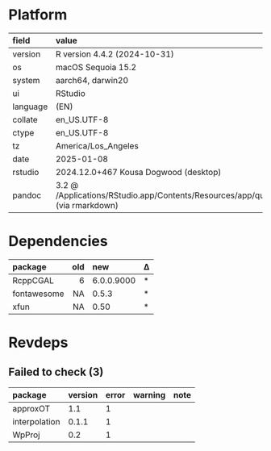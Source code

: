 # Platform

|field    |value                                                                                            |
|:--------|:------------------------------------------------------------------------------------------------|
|version  |R version 4.4.2 (2024-10-31)                                                                     |
|os       |macOS Sequoia 15.2                                                                               |
|system   |aarch64, darwin20                                                                                |
|ui       |RStudio                                                                                          |
|language |(EN)                                                                                             |
|collate  |en_US.UTF-8                                                                                      |
|ctype    |en_US.UTF-8                                                                                      |
|tz       |America/Los_Angeles                                                                              |
|date     |2025-01-08                                                                                       |
|rstudio  |2024.12.0+467 Kousa Dogwood (desktop)                                                            |
|pandoc   |3.2 @ /Applications/RStudio.app/Contents/Resources/app/quarto/bin/tools/aarch64/ (via rmarkdown) |

# Dependencies

|package     | old|new        |Δ  |
|:-----------|---:|:----------|:--|
|RcppCGAL    |   6|6.0.0.9000 |*  |
|fontawesome |  NA|0.5.3      |*  |
|xfun        |  NA|0.50       |*  |

# Revdeps

## Failed to check (3)

|package       |version |error |warning |note |
|:-------------|:-------|:-----|:-------|:----|
|approxOT      |1.1     |1     |        |     |
|interpolation |0.1.1   |1     |        |     |
|WpProj        |0.2     |1     |        |     |

